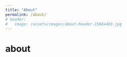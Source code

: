 ```yaml
---
title: "About"
permalink: /about/
# header:
#   image: /assets/images/about-header-1566x403.jpg 
---
```


# about